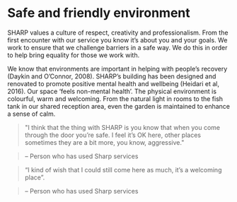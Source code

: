 # Safe and friendly environment  

SHARP values a culture of respect, creativity and professionalism. From the first encounter with 
our service you know it’s about you and your goals. We work to ensure that we challenge barriers 
in a safe way. We do this in order to help bring equality for those we work with. 

We know that environments are important in helping with people’s recovery (Daykin and O’Connor, 2008). 
SHARP’s building has been designed and renovated to promote positive mental health and wellbeing 
(Heidari et al, 2016). Our space ‘feels non-mental health’. The physical environment is colourful, 
warm and welcoming. From the natural light in rooms to the fish tank in our shared reception area, 
even the garden is maintained to enhance a sense of calm. 

> "I think that the thing with SHARP is you know that when you come through the door you’re safe. 
> I feel it’s OK here, other places sometimes they are a bit more, you know, aggressive." 

> – Person who has used Sharp services 

> “I kind of wish that I could still come here as much, it’s a welcoming place”. 

> – Person who has used Sharp services

